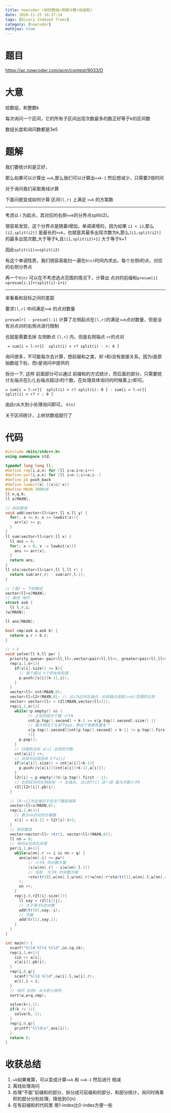 ```yaml
---
title: nowcoder (树状数组+贡献计数+前缀和)
date: 2020-11-25 10:37:14
tags: [Binary Indexed Trees]
category: [nowcoder]
mathjax: true
---
```


# 题目

https://ac.nowcoder.com/acm/contest/9033/D

# 大意

给数组，和整数k

每次询问一个区间，它的所有子区间出现次数最多的数正好等于k的区间数

数组长度和询问数都是3e5

# 题解

我们要统计的是正好，

那么如果可以计算出 `<=k`,那么我们可以计算出`<=k-1` 然后想减少，只需要2倍时间

对于询问我们采取离线计算

下面问题变成如何计算 区间`[l,r]` 上满足 `<=k` 的方案数

---

考虑以 i 为起点，其对应的右侧`<=k`的分界点split(i2)。

很容易发现，这个分界点是随着i增加，单调递增的，因为如果 `i1 < i2`,那么`[i2,split(i2)]` 是最长的`<=k`，也就是其最多出现次数为k,那么`[i1,split(i2)]` 的最多出现次数,大于等于k,且`[i1,split(i2)+1]` 大于等于k+1

因此`split(i1)<=split(i2)`

有这个单调性质，我们很容易能扫一遍在`O(n)`时间内求出，每个左侧i的点，对应的右侧分界点

再一个`O(n)` 可以在不考虑选点范围的情况下，计算出 点对的前缀和`presum[i] =presum[i-1]+(split(i)-i+1)` 

---

来看看和目标之间的差距

要求`[l,r]` 中间满足`<=k` 的点对数量

`presum[r] - presum[l-1]` 计算了左侧起点在`[l,r]`的满足`<=k`点对数量，但是没有对点对的右侧点进行限制

也就是需要去掉 左侧断点 `[l,r]` 内，但是右侧端点 `>r`的点对

` = sum[i = l->r][  split(i) > r? split(i) - r: 0 ]`

询问很多，不可能每次去计算，想前缀和之类，却 r和i没有直接关系，因为i是原始数组下标，而r是询问中提供的

拆分一下, 这样 前面部分可以通过 前缀和的方式统计，而后面的部分，只需要统计左端点在[l,r],右端点超过r的个数，在处理具体询问的时候乘上r即可。

` = sum[i = l->r][  split(i) > r? split(i): 0 ] - sum[i = l->r][  split(i) > r? r : 0 ] `

由此r从大到小处理询问即可。 `O(n)`

关于区间统计，上树状数组就行了

# 代码

```c++
#include <bits/stdc++.h>
using namespace std;

typedef long long ll;
#define rep(i,a,n) for (ll i=a;i<n;i++)
#define per(i,a,n) for (ll i=n-1;i>=a;i--)
#define pb push_back
#define lowbit(x) ((x)&(-x))
#define MAXN 300010
ll n,q,k;
ll a[MAXN];

// 树状数组
void add(vector<ll>&arr,ll x,ll y) {
  for(; x <= n; x += lowbit(x)){
    arr[x] += y;
  }
}
ll sum(vector<ll>&arr,ll x) {
  ll ans = 0;
  for(; x > 0; x -= lowbit(x)){
    ans += arr[x];
  }
  return ans;
}
ll sto(vector<ll>&arr,ll l,ll r) {
  return sum(arr,r) - sum(arr,l-1);
}

// [值] = 下标数组
vector<ll>v[MAXN];
// 离线 询问
struct ask {
  ll l,r,i;
}w[MAXN];

ll ans[MAXN];

bool cmp(ask a,ask b) {
  return a.r > b.r;
}

// < k
void solve(ll k,ll pw) {
  priority_queue< pair<ll,ll>,vector<pair<ll,ll>>, greater<pair<ll,ll>> >p; // {idx,value}
  rep(i,1,n+1){
    if(v[i].size() >= k){
      // 首个超过 k个的坐标和值
      p.push({v[i][k-1],i});
    }
  }
  vector<ll> cnt(MAXN,0);
  vector<ll>l2r(MAXN,0); // 以i为区间左端点，右侧端点选取(>=k)范围的左侧
  vector< vector<ll> > r2l(MAXN,vector<ll>());
  rep(i,1,n+1){
    while(!p.empty() && (
          // 之后的部分个数 小于k
          cnt[p.top().second] + k-1 >= v[p.top().second].size() ||
          // 每次用完了头部不pop，靠这个来避免重复？
          v[p.top().second][cnt[p.top().second] + k-1] != p.top().first
          )){
      p.pop();
    }
    // 扫描到当前 a[i] 出现的次数
    cnt[a[i]] ++;
    // 后续可出现连续 k个a[i]
    if(v[a[i]].size() > cnt[a[i]]+k-1){
      p.push({v[a[i]][cnt[a[i]]+k-1],a[i]});
    }
    l2r[i] = p.empty()?n:(p.top().first - 1);
    // 右侧区间的左侧坐标 -> 左端点, 从i到f[i] 这一段 最大次数小于k
    r2l[l2r[i]].pb(i);
  }

  // [0->i]为左端点不合法个数前缀和
  vector<ll>s(MAXN,0);
  rep(i,1,n+1){
    // 表示<k的对的方案数
    s[i] = s[i-1] + l2r[i]-i+1;
  }
  // 树状数组
  vector<vector<ll> >tr(2, vector<ll>(MAXN,0));
  ll nn = 0;
  // 询问从右向左处理
  per(i,1,n+1){
    while(w[nn].r >= i && nn < q) {
      ans[w[nn].i] += pw*(
          // 小于k 的对数方案
          (s[w[nn].r] - s[w[nn].l-1])
          // 当前  大于k 的对数方案
          +sto(tr[0],w[nn].l,w[nn].r)+w[nn].r*sto(tr[1],w[nn].l,w[nn].r)
      );
      nn ++;
    }
    rep(j,0,r2l[i].size()){
      ll xay = r2l[i][j];
      // 大于等于k的对数
      add(tr[0],xay,-i);
      // 次数
      add(tr[1],xay,1);
    }
  }
}

int main() {
  scanf("%lld %lld %lld",&n,&q,&k);
  rep(i,1,n+1){
    cin >> a[i];
    v[a[i]].pb(i);
  }
  rep(i,0,q){
    scanf("%lld %lld",&w[i].l,&w[i].r);
    w[i].i = i;
  }
  // 询问 右侧r 从大到小排列
  sort(w,w+q,cmp);

  solve(k+1,1);
  if(k != 1){
    solve(k,-1);
  }
  rep(i,0,q){
    printf("%lld\n",ans[i]);
  }
  return 0;
}
```

# 收获总结

1. `=k`如果难算，可以变成计算`<=k` 和 `<=k-1` 然后进行 相减
2. 离线处理询问
3. 处理“不能”前缀和的部分，拆分成可前缀和的部分，和部分统计，询问时再乘积的部分分别处理，降低到O(n)
4. 在有前缀和的代码里 用1-index比0-index方便一些

